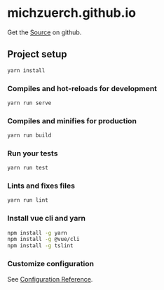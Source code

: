 # michzuerch.github.io

Get the [Source](https://github.com/michzuerch/michzuerch.github.io) on github.

## Project setup

```bash
yarn install
```

### Compiles and hot-reloads for development

```bash
yarn run serve
```

### Compiles and minifies for production

```bash
yarn run build
```

### Run your tests

```bash
yarn run test
```

### Lints and fixes files

```bash
yarn run lint
```

### Install vue cli and yarn

```bash
npm install -g yarn
npm install -g @vue/cli
npm install -g tslint
```

### Customize configuration

See [Configuration Reference](https://cli.vuejs.org/config/).
